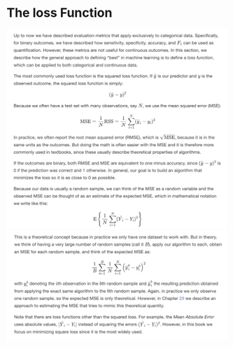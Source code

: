 # The loss Function
![lf1](https://github.com/AldahirLopezNavarrete/Machine-Learning/blob/main/Theory/images/8.png)
![lf2](https://github.com/AldahirLopezNavarrete/Machine-Learning/blob/main/Theory/images/9.png)

